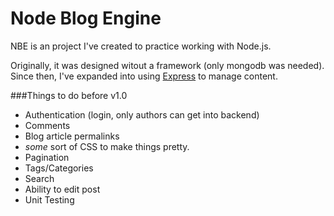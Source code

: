 Node Blog Engine
==============

NBE is an project I've created to practice working with Node.js.

Originally, it was designed witout a framework (only mongodb was needed).  Since then, I've expanded into using [Express](http://expressjs.com/) to manage content.

###Things to do before v1.0
 - Authentication (login, only authors can get into backend)
 - Comments
 - Blog article permalinks
 - *some* sort of CSS to make things pretty.
 - Pagination
 - Tags/Categories
 - Search
 - Ability to edit post
 - Unit Testing
